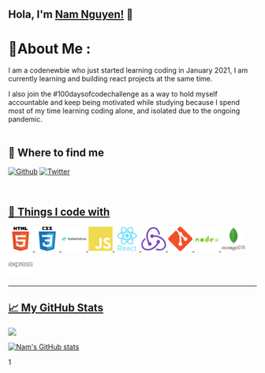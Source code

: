 ## Hola, I'm [Nam Nguyen!](https://namdeveloper.netlify.app/) 👋

# 💫About Me :

I am a codenewbie who just started learning coding in January 2021, I am currently learning and building react projects at the same time.

I also join the #100daysofcodechallenge as a way to hold myself accountable and keep being motivated while studying because I spend most of my time learning coding alone, and isolated due to the ongoing pandemic.
<br></br>

## 👀 Where to find me
<p><a href="https://github.com/namnguyen-dev" target="_blank"><img alt="Github" src="https://img.shields.io/badge/GitHub-%2312100E.svg?&style=for-the-badge&logo=Github&logoColor=white" /></a> <a href="https://twitter.com/NamNguyen_Dev" target="_blank"><img alt="Twitter" src="https://img.shields.io/badge/twitter-%231DA1F2.svg?&style=for-the-badge&logo=twitter&logoColor=white" />
</p>
<br>

## 🧰 Things I code with
<img src='https://github.com/devicons/devicon/blob/master/icons/html5/html5-original-wordmark.svg' alt='HTML5 logo' width='50' height='50'/> 
<img src='https://github.com/devicons/devicon/blob/master/icons/css3/css3-original-wordmark.svg' alt='CSS logo' width='50' height='50'/> 
<img src='https://github.com/devicons/devicon/blob/master/icons/tailwindcss/tailwindcss-original-wordmark.svg' alt='Tailwind logo' width='50' height='50'/>
<img src='https://github.com/devicons/devicon/blob/master/icons/javascript/javascript-plain.svg' alt='Javascript logo' width='50' height='50'/>
<img src='https://github.com/devicons/devicon/blob/master/icons/react/react-original-wordmark.svg' alt='React logo' width='50' height='50'/> 
<img src='https://github.com/devicons/devicon/blob/master/icons/redux/redux-original.svg' alt='Redux logo' width='50' height='50'/>
<img src='https://github.com/devicons/devicon/blob/master/icons/git/git-plain.svg' alt='Git logo' width='50' height='50'/>
<img src='https://github.com/devicons/devicon/blob/master/icons/nodejs/nodejs-plain-wordmark.svg' alt='Node logo' width='50' height='50'/>
<img src='https://github.com/devicons/devicon/blob/master/icons/mongodb/mongodb-original-wordmark.svg' alt='mongo logo' width='50' height='50'/>
<img src='https://github.com/devicons/devicon/blob/master/icons/express/express-original-wordmark.svg' alt='express logo' width='50' height='50'/>




---
## &#x1f4c8; My GitHub Stats
<a href="https://github.com/namnguyen-dev">
 <img align="center" src="https://github-readme-stats.vercel.app/api/top-langs/?username=namnguyen-dev&show_icons=true&theme=radical"/>
</a>

[![Nam's GitHub stats](https://github-readme-stats.vercel.app/api?username=namnguyen-dev&theme=radical)](https://github.com/namnguyen-dev/github-readme-stats)



<!--
**namnguyen-dev/namnguyen-dev** is a ✨ _special_ ✨ repository because its `README.md` (this file) appears on your GitHub profile.

Here are some ideas to get you started:

- 🔭 I’m currently working on ...
- 🌱 I’m currently learning ...
- 👯 I’m looking to collaborate on ...
- 🤔 I’m looking for help with ...
- 💬 Ask me about ...
- 📫 How to reach me: ...
- 😄 Pronouns: ...
- ⚡ Fun fact: ...
-->
1
